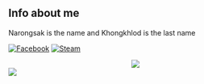 ## Info about me
Narongsak is the name and Khongkhlod is the last name

[![Facebook](https://img.shields.io/badge/Facebook-1877F2?style=for-the-badge&logo=facebook&logoColor=white)](https://web.facebook.com/mitky13/)
[![Steam](https://img.shields.io/badge/Steam-000000?style=for-the-badge&logo=steam&logoColor=white)](https://steamcommunity.com/profiles/76561198086407828)
<center>
<img src='https://i.kym-cdn.com/entries/icons/original/000/036/788/invisibletom.jpg'>
</center>

<img src='https://i.kym-cdn.com/entries/icons/facebook/000/019/041/tumblr_my1j9fTt3u1s9gsijo1_400.jpg'>
